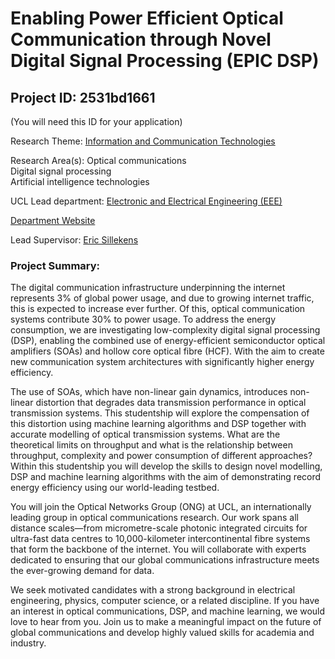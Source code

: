 # Enabling Power Efficient Optical Communication through Novel Digital Signal Processing (EPIC DSP)

## Project ID: **2531bd1661**
(You will need this ID for your application)

Research Theme: [Information and Communication Technologies](../themes/information-and-communication-technologies.md)

Research Area(s):
Optical communications<br />Digital signal processing<br />Artificial intelligence technologies

UCL Lead department: [Electronic and Electrical Engineering (EEE)](../departments/electronic-and-electrical-engineering.md)

[Department Website](https://www.ucl.ac.uk/electronic-electrical-engineering)

Lead Supervisor: [Eric Sillekens](https://profiles.ucl.ac.uk/55875)

### Project Summary:

The digital communication infrastructure underpinning the internet represents 3% of global power usage, and due to growing internet traffic, this is expected to increase ever further. Of this, optical communication systems contribute 30% to power usage. To address the energy consumption, we are investigating low-complexity digital signal processing (DSP), enabling the combined use of energy-efficient semiconductor optical amplifiers (SOAs) and hollow core optical fibre (HCF). With the aim to create new communication system architectures with significantly higher energy efficiency.

The use of SOAs, which have non-linear gain dynamics, introduces non-linear distortion that degrades data transmission performance in optical transmission systems. This studentship will explore the compensation of this distortion using machine learning algorithms and DSP together with accurate modelling of optical transmission systems. What are the theoretical limits on throughput and what is the relationship between throughput, complexity and power consumption of different approaches? Within this studentship you will develop the skills to design novel modelling, DSP and machine learning algorithms with the aim of demonstrating record energy efficiency using our world-leading testbed.

You will join the Optical Networks Group (ONG) at UCL, an internationally leading group in optical communications research. Our work spans all distance scales—from micrometre-scale photonic integrated circuits for ultra-fast data centres to 10,000-kilometer intercontinental fibre systems that form the backbone of the internet. You will collaborate with experts dedicated to ensuring that our global communications infrastructure meets the ever-growing demand for data.

We seek motivated candidates with a strong background in electrical engineering, physics, computer science, or a related discipline. If you have an interest in optical communications, DSP, and machine learning, we would love to hear from you. Join us to make a meaningful impact on the future of global communications and develop highly valued skills for academia and industry.
